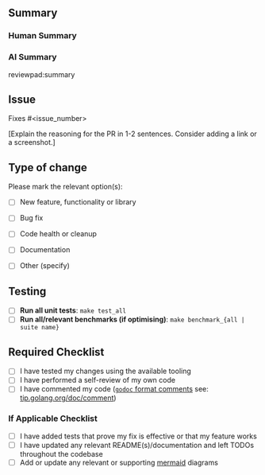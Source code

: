 <!-- DELETE THIS COMMENT BLOCK
  After completing the following:
    1. Add a descriptive title `[<Tag>] <DESCRIPTION>`
    2. Update _Assignee(s)_
    3. Add _Label(s)_
-->

## Summary

<!-- DELETE THIS COMMENT BLOCK
      - Provide a quick summary of the changes yourself
      - Let reviewpad summarize your PR under AI summary
      - You can leave a `/reviewpad summarize` comment at any time to trigger it manually.
-->

### Human Summary

### AI Summary

reviewpad:summary

## Issue

Fixes #<issue_number>

[Explain the reasoning for the PR in 1-2 sentences. Consider adding a link or a screenshot.]

## Type of change

Please mark the relevant option(s):

- [ ] New feature, functionality or library
- [ ] Bug fix
- [ ] Code health or cleanup
- [ ] Documentation
- [ ] Other (specify)


## Testing

- [ ] **Run all unit tests**: `make test_all`
- [ ] **Run all/relevant benchmarks (if optimising)**: `make benchmark_{all | suite name}`

<!-- REMOVE this comment block after following the instructions
 If you added additional tests or infrastructure, describe it here.
 Bonus points for images and videos or gifs.
-->

## Required Checklist

- [ ] I have tested my changes using the available tooling
- [ ] I have performed a self-review of my own code
- [ ] I have commented my code ([`godoc` format comments](https://go.dev/blog/godoc) see: [tip.golang.org/doc/comment](https://tip.golang.org/doc/comment))

### If Applicable Checklist

- [ ] I have added tests that prove my fix is effective or that my feature works
- [ ] I have updated any relevant README(s)/documentation and left TODOs throughout the codebase
- [ ] Add or update any relevant or supporting [mermaid](https://mermaid-js.github.io/mermaid/) diagrams
